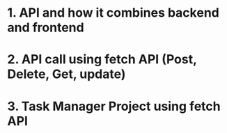 # 1. API and how it combines backend and frontend 

# 2. API call using fetch API (Post, Delete, Get, update)

# 3. Task Manager Project using fetch API 




